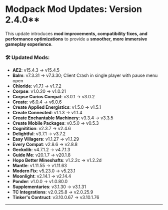 # **Modpack Mod Updates**: Version 2.4.0** 

This update introduces **mod improvements, compatibility fixes, and performance optimizations** to provide a **smoother, more immersive gameplay experience**.  
### 🛠 **Updated Mods:**  
- **AE2**: v15.4.3 → v15.4.5
- **Balm**: v7.3.31 → v7.3.30; Client Crash in single player with pause menu open
- **Chloride**: v1.7.1 → v1.7.2
- **Corpse**: v1.0.20 → v1.0.21
- **Corpse Curios Compat**: v3.0.1 → v3.0.2
- **Create**: v6.0.4 → v6.0.6
- **Create Applied Energistics**: v1.5.0 → v1.5.1
- **Create Connected**: v1.1.3 → v1.1.4
- **Create Enchantable Machinery**: v3.3.4 → v3.3.5
- **Create Mobile Packages**: v0.5.0 → v0.5.3
- **Cognitition**: v2.3.7 → v2.4.6
- **Delightful**: v3.7.1 → v3.7.2
- **Easy Villagers**: v1.1.27 → v1.1.29
- **Every Compat**: v2.8.6 → v2.8.8
- **Geckolib**: v4.7.1.2 → v4.7.1.3
- **Guide Me**: v20.1.7 → v20.1.8
- **Hopo Better Mineshafts**: v1.2.2c → v1.2.2d
- **Mantle**: v1.11.55 → v1.11.63
- **Modern Fix**: v5.23.0 → v5.23.1
- **Moonlight**: v2.14.1 → v2.14.4
- **Ponder**: v1.0.0 → v1.0.80.0
- **Supplementaries**: v3.1.30 → v3.1.31
- **TC Integrations**: v2.0.25.8 → v2.0.25.9
- **Tinker's Contruct**: v3.10.0.67 → v3.10.1.76
---